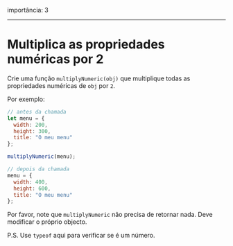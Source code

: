 importância: 3

---

# Multiplica as propriedades numéricas por 2

Crie uma função `multiplyNumeric(obj)` que multiplique todas as propriedades numéricas de `obj` por `2`.

Por exemplo:

```js
// antes da chamada
let menu = {
  width: 200,
  height: 300,
  title: "O meu menu"
};

multiplyNumeric(menu);

// depois da chamada
menu = {
  width: 400,
  height: 600,
  title: "O meu menu"
};
```

Por favor, note que `multiplyNumeric` não precisa de retornar nada. Deve modificar o próprio objecto.

P.S. Use `typeof` aqui para verificar se é um número.
